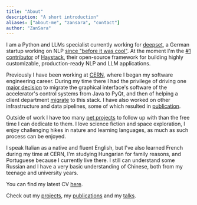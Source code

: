 ```yaml
---
title: "About"
description: "A short introduction"
aliases: ["about-me", "zansara", "contact"]
author: "ZanSara"
---
```


I am a Python and LLMs specialist currently working for [deepset](https://www.deepset.ai/), 
a German startup working on NLP [since "before it was cool"](https://www.deepset.ai/about). 
At the moment I'm the [#1 contributor](https://github.com/deepset-ai/haystack/graphs/contributors) 
of [Haystack](https://haystack.deepset.ai/), their open-source framework for building highly
customizable, production-ready NLP and LLM applications.

Previously I have been working at [CERN](https://home.cern/), where I began my software engineering
career. During my time there I had the privilege of driving one 
[major decision](/publications/tucpr03/) to migrate the graphical
interface's software of the accelerator's control systems from Java to PyQt, 
and then of helping a client department [migrate](/publications/thpv014/) to this stack.
I have also worked on other infrastructure and data pipelines, some of which resulted in 
[publication](publications/thpv042/).

Outside of work I have too many [pet projects](projects/) to follow up with than the free time I 
can dedicate to them.
I love science fiction and space exploration, I enjoy challenging hikes in nature and learning
languages, as much as such process can be enjoyed.

I speak Italian as a native and fluent English, but I've also learned French during my time at CERN, 
I'm studying Hungarian for family reasons, and Portuguese because I currently live there. 
I still can understand some Russian and I have a very basic understanding
of Chinese, both from my teenage and university years.

You can find my latest CV [here](/curriculum/sara_zanzottera_cv.pdf).

Check out my [projects](/projects), my [publications](/publications) and my [talks](/talks).
